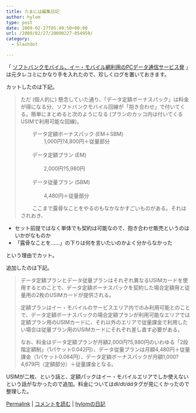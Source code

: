 ```yaml
---
title: たまには編集日記
author: hylom
type: post
date: 2009-02-27T05:49:50+00:00
url: /2009/02/27/20090227-054950/
category:
  - Slashdot

---
```

「   [ソフトバンクモバイル、イー・モバイル網利用のPCデータ通信サービス発][1] 」は元タレコミにかなり手を入れたので、珍しくログを置いておきます。

カットしたのは下記。

> <div>
>   <p>
>     ただ (個人的に) 懸念していた通り、「データ定額ボーナスパック」は料金が得になる分、ソフトバンクモバイル回線が「抱き合わせ」で付いてくる。簡単にまとめると次のようになる (プランのカッコ内は付いてくるUSIMで利用可能な回線)。
>   </p>
>   
>   <p>
>     &nbsp; &nbsp; &nbsp; &nbsp; データ定額ボーナスパック (EM＋SBM) <br /> &nbsp; &nbsp; &nbsp; &nbsp; &nbsp; &nbsp; &nbsp; &nbsp; 1&#44;000円?4&#44;800円＋従量部分 </br> <br /> &nbsp; &nbsp; &nbsp; &nbsp; データ定額プラン (EM) </br> <br /> &nbsp; &nbsp; &nbsp; &nbsp; &nbsp; &nbsp; &nbsp; &nbsp; 2&#44;000円?5&#44;980円 </br> <br /> &nbsp; &nbsp; &nbsp; &nbsp; データ従量プラン (SBM) </br> <br /> &nbsp; &nbsp; &nbsp; &nbsp; &nbsp; &nbsp; &nbsp; &nbsp; 4&#44;480円＋従量部分 </br>
>   </p>
>   
>   <p>
>     &nbsp; &nbsp; &nbsp; &nbsp; ここまで露骨なことをやるのもなかなかすごいものがある。それはされおき、
>   </p></p>
> </div>

  * セット前提ではなく単体でも契約は可能なので、抱き合わせ販売というのはいかがなものか 
  * 「露骨なことを……」の下りは何を言いたいのかよく分からなかった 

という理由でカット。

追加したのは下記。

> <div>
>   <p>
>     データ定額プランとデータ従量プランはそれぞれ異なるUSIMカードを使用するとのことで、データ定額ボーナスパックを契約した場合定額用と従量用の2枚のUSIMカードが提供される。
>   </p>
>   
>   <p>
>     定額プランはイー・モバイルのサービスエリア内でのみ利用可能とのことで、データ定額ボーナスパックの場合定額プランが利用可能なエリアでは定額プラン用のUSIMカードに、それ以外のエリアで従量課金で利用したい場合は従量プラン用のUSIMカードにそれぞれ差し直す必要がある。
>   </p>
>   
>   <p>
>     なお、料金はデータ定額プランが月額2&#44;000円?5&#44;980円のいわゆる「2段階定額制」（1パケット0.042円）、データ従量プランは月額4&#44;480円＋従量課金（1パケット0.084円）、データ定額ボーナスパックが月額1&#44;000?4&#44;679円（定額部分）＋従量課金となる。
>   </p></p>
> </div>

USIMが二枚、という話と、定額パックはイー・モバイルエリアでしか使えないという話がなかったので追加。料金についてはdl/dt/ddタグが見にくかったので整理した。

  [Permalink][2] |   [コメントを読む][3] |   [hylomの日記][4]

 [1]: http://slashdot.jp/mobile/article.pl?sid=09/02/27/0246231
 [2]: http://slashdot.jp/~hylom/journal/468712
 [3]: http://slashdot.jp/~hylom/journal/468712#acomments
 [4]: http://slashdot.jp/~hylom/journal/
